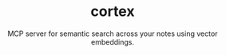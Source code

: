 <div align="center">
  <h1>cortex</h1>
  MCP server for semantic search across your notes using vector embeddings.
</div>
